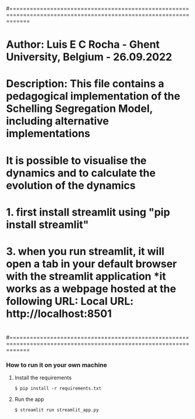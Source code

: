 #==================================================================================================================
# Author: Luis E C Rocha - Ghent University, Belgium - 26.09.2022
#
# Description:  This file contains a pedagogical implementation of the Schelling Segregation Model, including alternative implementations
#               It is possible to visualise the dynamics and to calculate the evolution of the dynamics
#               1. first install streamlit using "pip install streamlit" 
#               3. when you run streamlit, it will open a tab in your default browser with the streamlit application *it works as a webpage hosted at the following URL:  Local URL: http://localhost:8501
#
#==================================================================================================================

### How to run it on your own machine

1. Install the requirements

   ```
   $ pip install -r requirements.txt
   ```

2. Run the app

   ```
   $ streamlit run streamlit_app.py
   ```
